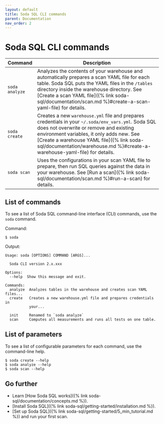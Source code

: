 ```yaml
---
layout: default
title: Soda SQL CLI commands
parent: Documentation
nav_order: 2
---
```


# Soda SQL CLI commands

| Command | Description |
| ------- | ----------- |
| `soda analyze` | Analyzes the contents of your warehouse and automatically prepares a scan YAML file for each table. Soda SQL puts the YAML files in the `/tables` directory inside the warehouse directory. See [Create a scan YAML file]({% link soda-sql/documentation/scan.md %}#create-a-scan-yaml-file) for details.|
| `soda create` | Creates a new `warehouse.yml` file and prepares credentials in your `~/.soda/env_vars.yml`. Soda SQL does not overwrite or remove and existing environment variables, it only adds new. See [Create a warehouse YAML file]({% link soda-sql/documentation/warehouse.md %}#create-a-warehouse-yaml-file) for details. |
| `soda scan` | Uses the configurations in your scan YAML file to prepare, then run SQL queries against the data in your warehouse. See [Run a scan]({% link soda-sql/documentation/scan.md %}#run-a-scan) for details. |

## List of commands

To see a list of Soda SQL command-line interface (CLI) commands, use the `soda` command.

Command:
```shell
$ soda
```

Output:
```shell
Usage: soda [OPTIONS] COMMAND [ARGS]...

  Soda CLI version 2.x.xxx

Options:
  --help  Show this message and exit.

Commands:
  analyze  Analyzes tables in the warehouse and creates scan YAML files...
  create   Creates a new warehouse.yml file and prepares credentials in
           your...

  init     Renamed to `soda analyze`
  scan     Computes all measurements and runs all tests on one table.
```

## List of parameters

To see a list of configurable parameters for each command, use the command-line help.
```shell
$ soda create --help
$ soda analyze --help
$ soda scan --help
```

## Go further
* Learn [How Soda SQL works]({% link soda-sql/documentation/concepts.md %}).
* [Install Soda SQL]({% link soda-sql/getting-started/installation.md %}).
* [Set up Soda SQL]({% link soda-sql/getting-started/5_min_tutorial.md %}) and run your first scan.